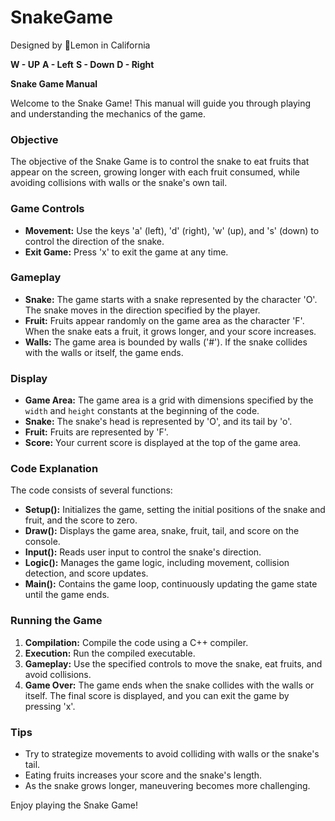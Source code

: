 # SnakeGame
Designed by 🍋Lemon in California

**W - UP**
**A - Left**
**S - Down**
**D - Right**

**Snake Game Manual**

Welcome to the Snake Game! This manual will guide you through playing and understanding the mechanics of the game.

### Objective
The objective of the Snake Game is to control the snake to eat fruits that appear on the screen, growing longer with each fruit consumed, while avoiding collisions with walls or the snake's own tail.

### Game Controls
- **Movement:** Use the keys 'a' (left), 'd' (right), 'w' (up), and 's' (down) to control the direction of the snake.
- **Exit Game:** Press 'x' to exit the game at any time.

### Gameplay
- **Snake:** The game starts with a snake represented by the character 'O'. The snake moves in the direction specified by the player.
- **Fruit:** Fruits appear randomly on the game area as the character 'F'. When the snake eats a fruit, it grows longer, and your score increases.
- **Walls:** The game area is bounded by walls ('#'). If the snake collides with the walls or itself, the game ends.

### Display
- **Game Area:** The game area is a grid with dimensions specified by the `width` and `height` constants at the beginning of the code.
- **Snake:** The snake's head is represented by 'O', and its tail by 'o'.
- **Fruit:** Fruits are represented by 'F'.
- **Score:** Your current score is displayed at the top of the game area.

### Code Explanation
The code consists of several functions:
- **Setup():** Initializes the game, setting the initial positions of the snake and fruit, and the score to zero.
- **Draw():** Displays the game area, snake, fruit, tail, and score on the console.
- **Input():** Reads user input to control the snake's direction.
- **Logic():** Manages the game logic, including movement, collision detection, and score updates.
- **Main():** Contains the game loop, continuously updating the game state until the game ends.

### Running the Game
1. **Compilation:** Compile the code using a C++ compiler.
2. **Execution:** Run the compiled executable.
3. **Gameplay:** Use the specified controls to move the snake, eat fruits, and avoid collisions.
4. **Game Over:** The game ends when the snake collides with the walls or itself. The final score is displayed, and you can exit the game by pressing 'x'.

### Tips
- Try to strategize movements to avoid colliding with walls or the snake's tail.
- Eating fruits increases your score and the snake's length.
- As the snake grows longer, maneuvering becomes more challenging.

Enjoy playing the Snake Game!
